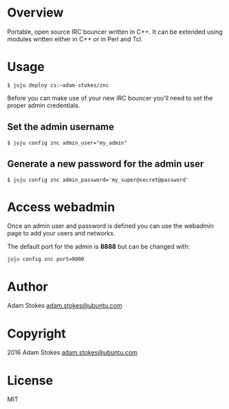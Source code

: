 # Overview

Portable, open source IRC bouncer written in C++. It can be extended using
modules written either in C++ or in Perl and Tcl.

# Usage

    $ juju deploy cs:~adam-stokes/znc

Before you can make use of your new IRC bouncer you'll need to set the proper
admin credentials.

## Set the admin username

    $ juju config znc admin_user="my_admin"

## Generate a new password for the admin user

    $ juju config znc admin_password='my_super@secret@password'

# Access webadmin

Once an admin user and password is defined you can use the webadmin page to add
your users and networks.

The default port for the admin is **8888** but can be changed with:

    juju config znc port=9000

# Author

Adam Stokes <adam.stokes@ubuntu.com>

# Copyright

2016 Adam Stokes <adam.stokes@ubuntu.com>

# License

MIT
